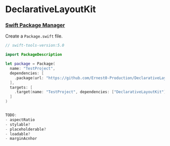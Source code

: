 # DeclarativeLayoutKit


### [Swift Package Manager](https://github.com/apple/swift-package-manager)

Create a `Package.swift` file.

```swift
// swift-tools-version:5.0

import PackageDescription

let package = Package(
  name: "TestProject",
  dependencies: [
    .package(url: "https://github.com/Ernest0-Production/DeclarativeLayoutKit.git", from: "1.0.0")
  ],
  targets: [
    .target(name: "TestProject", dependencies: ["DeclarativeLayoutKit"])
  ]
)


TODO:
- aspectRatio
- stylable?
- placeholderable?
- loadable?
- marginAcnhor
